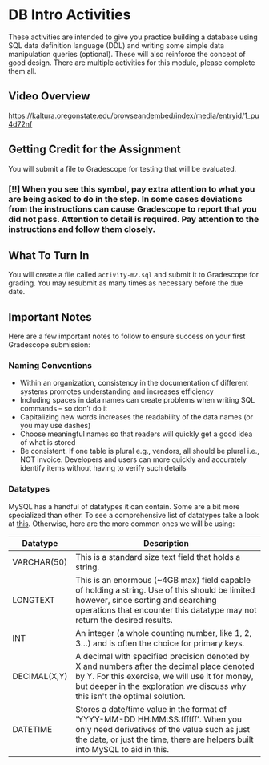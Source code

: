 # DB Intro Activities
These activities are intended to give you practice building a database using SQL data definition language (DDL) and writing some simple data manipulation queries (optional).  These will also reinforce the concept of good design. There are multiple activities for this module, please complete them all.

## Video Overview
https://kaltura.oregonstate.edu/browseandembed/index/media/entryid/1_pu4d72nf

## Getting Credit for the Assignment
You will submit a file to Gradescope for testing that will be evaluated.

### [‼️] When you see this symbol, pay extra attention to what you are being asked to do in the step. In some cases deviations from the instructions can cause Gradescope to report that you did not pass. Attention to detail is required. Pay attention to the instructions and follow them closely.

## What To Turn In
You will create a file called `activity-m2.sql` and submit it to Gradescope for grading. You may resubmit as many times as necessary before the due date.

## Important Notes
Here are a few important notes to follow to ensure success on your first Gradescope submission:

### Naming Conventions
- Within an organization, consistency in the documentation of different systems promotes understanding and increases efficiency
- Including spaces in data names can create problems when writing SQL commands – so don’t do it
- Capitalizing new words increases the readability of the data names (or you may use dashes)
- Choose meaningful names so that readers will quickly get a good idea of what is stored
- Be consistent. If one table is plural e.g., vendors, all should be plural i.e., NOT invoice. Developers and users can more quickly and accurately identify items without having to verify such details

### Datatypes
MySQL has a handful of datatypes it can contain. Some are a bit more specialized than other. To see a comprehensive list of datatypes take a look at [this](https://dev.mysql.com/doc/refman/8.0/en/data-types.html). Otherwise, here are the more common ones we will be using:

Datatype | Description
---|---
VARCHAR(50) | This is a standard size text field that holds a string.
LONGTEXT | This is an enormous (~4GB max) field capable of holding a string. Use of this should be limited however, since sorting and searching operations that encounter this datatype may not return the desired results.
INT | An integer (a whole counting number, like 1, 2, 3…) and is often the choice for primary keys.
DECIMAL(X,Y) | A decimal with specified precision denoted by X and numbers after the decimal place denoted by Y. For this exercise, we will use it for money, but deeper in the exploration we discuss why this isn't the optimal solution.
DATETIME | Stores a date/time value in the format of 'YYYY-MM-DD HH:MM:SS.ffffff'. When you only need derivatives of the value such as just the date, or just the time, there are helpers built into MySQL to aid in this.
